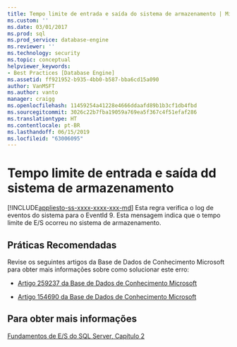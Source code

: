 ```yaml
---
title: Tempo limite de entrada e saída do sistema de armazenamento | Microsoft Docs
ms.custom: ''
ms.date: 03/01/2017
ms.prod: sql
ms.prod_service: database-engine
ms.reviewer: ''
ms.technology: security
ms.topic: conceptual
helpviewer_keywords:
- Best Practices [Database Engine]
ms.assetid: ff921952-b935-4bb0-b587-bba6cd15a090
author: VanMSFT
ms.author: vanto
manager: craigg
ms.openlocfilehash: 11459254a41228e4666ddaafd89b1b3cf1db4fbd
ms.sourcegitcommit: 3026c22b7fba19059a769ea5f367c4f51efaf286
ms.translationtype: HT
ms.contentlocale: pt-BR
ms.lasthandoff: 06/15/2019
ms.locfileid: "63006095"
---
```

# <a name="storage-system-input-output-time-out"></a>Tempo limite de entrada e saída dd sistema de armazenamento
[!INCLUDE[appliesto-ss-xxxx-xxxx-xxx-md](../../includes/appliesto-ss-xxxx-xxxx-xxx-md.md)]
  Esta regra verifica o log de eventos do sistema para o EventId 9. Esta mensagem indica que o tempo limite de E/S ocorreu no sistema de armazenamento.  
  
## <a name="best-practices-recommendations"></a>Práticas Recomendadas  
 Revise os seguintes artigos da Base de Dados de Conhecimento Microsoft para obter mais informações sobre como solucionar este erro:  
  
-   [Artigo 259237 da Base de Dados de Conhecimento Microsoft](https://go.microsoft.com/fwlink/?linkid=117746)  
  
-   [Artigo 154690 da Base de Dados de Conhecimento Microsoft](https://go.microsoft.com/fwlink/?LinkId=117747)  
  
## <a name="for-more-information"></a>Para obter mais informações  
 [Fundamentos de E/S do SQL Server, Capítulo 2](/previous-versions/sql/sql-server-2005/administrator/cc917726(v=technet.10))  
  
  
